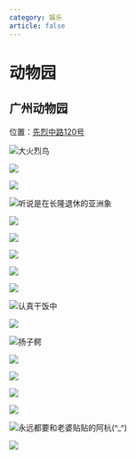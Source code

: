 ```yaml
---
category: 娱乐
article: false
---
```


# 动物园

## 广州动物园

<i class="fa-solid fa-location-dot"></i> 位置：<a href="https://ditu.amap.com/place/B00140UEO1" target="_blank">先烈中路120号</a>

![大火烈鸟](https://img.sherry4869.com/blog/life/play/china/guangdong/guangzhou/yx/dwy/1.jpg)

![](https://img.sherry4869.com/blog/life/play/china/guangdong/guangzhou/yx/dwy/2.jpg)

![](https://img.sherry4869.com/blog/life/play/china/guangdong/guangzhou/yx/dwy/3.jpg)

![听说是在长隆退休的亚洲象](https://img.sherry4869.com/blog/life/play/china/guangdong/guangzhou/yx/dwy/4.jpg)

![](https://img.sherry4869.com/blog/life/play/china/guangdong/guangzhou/yx/dwy/5.jpg)

![](https://img.sherry4869.com/blog/life/play/china/guangdong/guangzhou/yx/dwy/6.jpg)

![](https://img.sherry4869.com/blog/life/play/china/guangdong/guangzhou/yx/dwy/7.jpg)

![](https://img.sherry4869.com/blog/life/play/china/guangdong/guangzhou/yx/dwy/8.jpg)

![](https://img.sherry4869.com/blog/life/play/china/guangdong/guangzhou/yx/dwy/9.jpg)

![认真干饭中](https://img.sherry4869.com/blog/life/play/china/guangdong/guangzhou/yx/dwy/10.jpg)

![](https://img.sherry4869.com/blog/life/play/china/guangdong/guangzhou/yx/dwy/11.jpg)

![扬子鳄](https://img.sherry4869.com/blog/life/play/china/guangdong/guangzhou/yx/dwy/12.jpg)

![](https://img.sherry4869.com/blog/life/play/china/guangdong/guangzhou/yx/dwy/13.jpg)

![](https://img.sherry4869.com/blog/life/play/china/guangdong/guangzhou/yx/dwy/14.jpg)

![](https://img.sherry4869.com/blog/life/play/china/guangdong/guangzhou/yx/dwy/15.jpg)

![](https://img.sherry4869.com/blog/life/play/china/guangdong/guangzhou/yx/dwy/16.jpg)

![永远都要和老婆贴贴的阿杭(^_^)](https://img.sherry4869.com/blog/life/play/china/guangdong/guangzhou/yx/dwy/17.jpg)

![](https://img.sherry4869.com/blog/life/play/china/guangdong/guangzhou/yx/dwy/18.jpg)